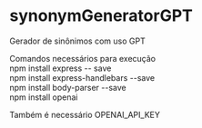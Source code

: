 # synonymGeneratorGPT

Gerador de sinônimos com uso GPT

Comandos necessários para execução <br />
npm install express -- save <br />
npm install express-handlebars --save <br />
npm install body-parser --save <br />
npm install openai <br />

Também é necessário OPENAI_API_KEY 
